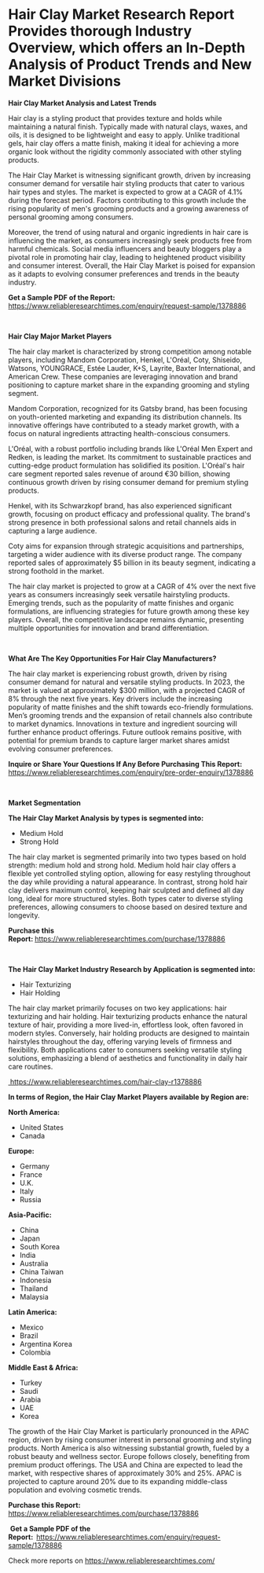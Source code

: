 <p><h1>Hair Clay Market Research Report Provides thorough Industry Overview, which offers an In-Depth Analysis of Product Trends and New Market Divisions</h1></p><p><strong>Hair Clay Market Analysis and Latest Trends</strong></p>
<p><p>Hair clay is a styling product that provides texture and holds while maintaining a natural finish. Typically made with natural clays, waxes, and oils, it is designed to be lightweight and easy to apply. Unlike traditional gels, hair clay offers a matte finish, making it ideal for achieving a more organic look without the rigidity commonly associated with other styling products.</p><p>The Hair Clay Market is witnessing significant growth, driven by increasing consumer demand for versatile hair styling products that cater to various hair types and styles. The market is expected to grow at a CAGR of 4.1% during the forecast period. Factors contributing to this growth include the rising popularity of men's grooming products and a growing awareness of personal grooming among consumers.</p><p>Moreover, the trend of using natural and organic ingredients in hair care is influencing the market, as consumers increasingly seek products free from harmful chemicals. Social media influencers and beauty bloggers play a pivotal role in promoting hair clay, leading to heightened product visibility and consumer interest. Overall, the Hair Clay Market is poised for expansion as it adapts to evolving consumer preferences and trends in the beauty industry.</p></p>
<p><strong>Get a Sample PDF of the Report:&nbsp;</strong> <a href="https://www.reliableresearchtimes.com/enquiry/request-sample/1378886?utm_campaign=3297&utm_medium=2&utm_source=Github&utm_content=ia&utm_term=31032025&utm_id=hair-clay">https://www.reliableresearchtimes.com/enquiry/request-sample/1378886</a></p>
<p>&nbsp;</p>
<p><strong>Hair Clay Major Market Players</strong></p>
<p><p>The hair clay market is characterized by strong competition among notable players, including Mandom Corporation, Henkel, L'Oréal, Coty, Shiseido, Watsons, YOUNGRACE, Estée Lauder, K+S, Layrite, Baxter International, and American Crew. These companies are leveraging innovation and brand positioning to capture market share in the expanding grooming and styling segment.</p><p>Mandom Corporation, recognized for its Gatsby brand, has been focusing on youth-oriented marketing and expanding its distribution channels. Its innovative offerings have contributed to a steady market growth, with a focus on natural ingredients attracting health-conscious consumers.</p><p>L'Oréal, with a robust portfolio including brands like L'Oréal Men Expert and Redken, is leading the market. Its commitment to sustainable practices and cutting-edge product formulation has solidified its position. L'Oréal's hair care segment reported sales revenue of around €30 billion, showing continuous growth driven by rising consumer demand for premium styling products.</p><p>Henkel, with its Schwarzkopf brand, has also experienced significant growth, focusing on product efficacy and professional quality. The brand's strong presence in both professional salons and retail channels aids in capturing a large audience.</p><p>Coty aims for expansion through strategic acquisitions and partnerships, targeting a wider audience with its diverse product range. The company reported sales of approximately $5 billion in its beauty segment, indicating a strong foothold in the market.</p><p>The hair clay market is projected to grow at a CAGR of 4% over the next five years as consumers increasingly seek versatile hairstyling products. Emerging trends, such as the popularity of matte finishes and organic formulations, are influencing strategies for future growth among these key players. Overall, the competitive landscape remains dynamic, presenting multiple opportunities for innovation and brand differentiation.</p></p>
<p>&nbsp;</p>
<p><strong>What Are The Key Opportunities For Hair Clay Manufacturers?</strong></p>
<p><p>The hair clay market is experiencing robust growth, driven by rising consumer demand for natural and versatile styling products. In 2023, the market is valued at approximately $300 million, with a projected CAGR of 8% through the next five years. Key drivers include the increasing popularity of matte finishes and the shift towards eco-friendly formulations. Men’s grooming trends and the expansion of retail channels also contribute to market dynamics. Innovations in texture and ingredient sourcing will further enhance product offerings. Future outlook remains positive, with potential for premium brands to capture larger market shares amidst evolving consumer preferences.</p></p>
<p><strong>Inquire or Share Your Questions If Any Before Purchasing This Report:</strong> <a href="https://www.reliableresearchtimes.com/enquiry/pre-order-enquiry/1378886?utm_campaign=3297&utm_medium=2&utm_source=Github&utm_content=ia&utm_term=31032025&utm_id=hair-clay">https://www.reliableresearchtimes.com/enquiry/pre-order-enquiry/1378886</a></p>
<p>&nbsp;</p>
<p><strong>Market Segmentation</strong></p>
<p><strong>The Hair Clay Market Analysis by types is segmented into:</strong></p>
<p><ul><li>Medium Hold</li><li>Strong Hold</li></ul></p>
<p><p>The hair clay market is segmented primarily into two types based on hold strength: medium hold and strong hold. Medium hold hair clay offers a flexible yet controlled styling option, allowing for easy restyling throughout the day while providing a natural appearance. In contrast, strong hold hair clay delivers maximum control, keeping hair sculpted and defined all day long, ideal for more structured styles. Both types cater to diverse styling preferences, allowing consumers to choose based on desired texture and longevity.</p></p>
<p><strong>Purchase this Report:&nbsp;</strong><a href="https://www.reliableresearchtimes.com/purchase/1378886?utm_campaign=3297&utm_medium=2&utm_source=Github&utm_content=ia&utm_term=31032025&utm_id=hair-clay">https://www.reliableresearchtimes.com/purchase/1378886</a></p>
<p>&nbsp;</p>
<p><strong>The Hair Clay Market Industry Research by Application is segmented into:</strong></p>
<p><ul><li>Hair Texturizing</li><li>Hair Holding</li></ul></p>
<p><p>The hair clay market primarily focuses on two key applications: hair texturizing and hair holding. Hair texturizing products enhance the natural texture of hair, providing a more lived-in, effortless look, often favored in modern styles. Conversely, hair holding products are designed to maintain hairstyles throughout the day, offering varying levels of firmness and flexibility. Both applications cater to consumers seeking versatile styling solutions, emphasizing a blend of aesthetics and functionality in daily hair care routines.</p></p>
<p><a href="https://www.reliableresearchtimes.com/hair-clay-r1378886?utm_campaign=3297&utm_medium=2&utm_source=Github&utm_content=ia&utm_term=31032025&utm_id=hair-clay">&nbsp;https://www.reliableresearchtimes.com/hair-clay-r1378886</a></p>
<p><strong>In terms of Region, the Hair Clay Market Players available by Region are:</strong></p>
<p>
    <p> <strong> North America: </strong>
        <ul>
            <li>United States</li>
            <li>Canada</li>
        </ul>
        </p> 
    <p> <strong> Europe: </strong>
        <ul>
            <li>Germany</li>
            <li>France</li>
            <li>U.K.</li>
            <li>Italy</li>
            <li>Russia</li>
        </ul>
        </p> 
    <p> <strong> Asia-Pacific: </strong>
        <ul>
            <li>China</li>
            <li>Japan</li>
            <li>South Korea</li>
            <li>India</li>
            <li>Australia</li>
            <li>China Taiwan</li>
            <li>Indonesia</li>
            <li>Thailand</li>
            <li>Malaysia</li>
        </ul>
        </p> 
    <p> <strong> Latin America: </strong>
        <ul>
            <li>Mexico</li>
            <li>Brazil</li>
            <li>Argentina Korea</li>
            <li>Colombia</li>
        </ul>
        </p> 
    <p> <strong> Middle East & Africa: </strong>
        <ul>
            <li>Turkey</li>
            <li>Saudi</li>
            <li>Arabia</li>
            <li>UAE</li>
            <li>Korea</li>
        </ul>
    </p>
    </p>
<p><p>The growth of the Hair Clay Market is particularly pronounced in the APAC region, driven by rising consumer interest in personal grooming and styling products. North America is also witnessing substantial growth, fueled by a robust beauty and wellness sector. Europe follows closely, benefiting from premium product offerings. The USA and China are expected to lead the market, with respective shares of approximately 30% and 25%. APAC is projected to capture around 20% due to its expanding middle-class population and evolving cosmetic trends.</p></p>
<p><strong>Purchase this Report: </strong><a href="https://www.reliableresearchtimes.com/purchase/1378886?utm_campaign=3297&utm_medium=2&utm_source=Github&utm_content=ia&utm_term=31032025&utm_id=hair-clay">https://www.reliableresearchtimes.com/purchase/1378886</a></p>
<p>&nbsp;<strong>Get a Sample PDF of the Report:&nbsp;&nbsp;</strong><a href="https://www.reliableresearchtimes.com/enquiry/request-sample/1378886?utm_campaign=3297&utm_medium=2&utm_source=Github&utm_content=ia&utm_term=31032025&utm_id=hair-clay">https://www.reliableresearchtimes.com/enquiry/request-sample/1378886</a></p>
<p><strong></strong></p>
<p>Check more reports on <a href="https://www.reliableresearchtimes.com/?utm_campaign=3297&utm_medium=2&utm_source=Github&utm_content=ia&utm_term=31032025&utm_id=hair-clay">https://www.reliableresearchtimes.com/</a></p>